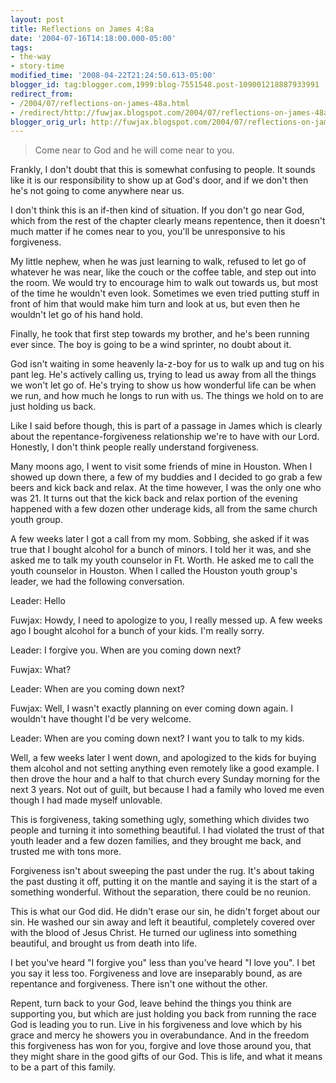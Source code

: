 ```yaml
---
layout: post
title: Reflections on James 4:8a
date: '2004-07-16T14:18:00.000-05:00'
tags:
- the-way
- story-time
modified_time: '2008-04-22T21:24:50.613-05:00'
blogger_id: tag:blogger.com,1999:blog-7551548.post-109001218887933991
redirect_from: 
- /2004/07/reflections-on-james-48a.html
- /redirect/http://fuwjax.blogspot.com/2004/07/reflections-on-james-48a.html
blogger_orig_url: http://fuwjax.blogspot.com/2004/07/reflections-on-james-48a.html
---
```


> Come near to God and he will come near to you.

Frankly, I don't doubt that this is somewhat confusing to people.  It sounds like it is our responsibility to show up at God's door, and if we don't then he's not going to come anywhere near us.

I don't think this is an if-then kind of situation.  If you don't go near God, which from the rest of the chapter clearly means repentence, then it doesn't much matter if he comes near to you, you'll be unresponsive to his forgiveness.

My little nephew, when he was just learning to walk, refused to let go of whatever he was near, like the couch or the coffee table, and step out into the room.  We would try to encourage him to walk out towards us, but most of the time he wouldn't even look.  Sometimes we even tried putting stuff in front of him that would make him turn and look at us, but even then he wouldn't let go of his hand hold.

Finally, he took that first step towards my brother, and he's been running ever since.  The boy is going to be a wind sprinter, no doubt about it.

God isn't waiting in some heavenly la-z-boy for us to walk up and tug on his pant leg.  He's actively calling us, trying to lead us away from all the things we won't let go of.  He's trying to show us how wonderful life can be when we run, and how much he longs to run with us.  The things we hold on to are just holding us back.

Like I said before though, this is part of a passage in James which is clearly about the repentance-forgiveness relationship we're to have with our Lord.  Honestly, I don't think people really understand forgiveness.

Many moons ago, I went to visit some friends of mine in Houston.  When I showed up down there, a few of my buddies and I decided to go grab a few beers and kick back and relax.  At the time however, I was the only one who was 21.  It turns out that the kick back and relax portion of the evening happened with a few dozen other underage kids, all from the same church youth group.

A few weeks later I got a call from my mom.  Sobbing, she asked if it was true that I bought alcohol for a bunch of minors.  I told her it was, and she asked me to talk my youth counselor in Ft. Worth.  He asked me to call the youth counselor in Houston.  When I called the Houston youth group's leader, we had the following conversation.

Leader: Hello

Fuwjax: Howdy, I need to apologize to you, I really messed up.  A few weeks ago I bought alcohol for a bunch of your kids.  I'm really sorry.

Leader: I forgive you.  When are you coming down next?

Fuwjax: What?

Leader: When are you coming down next?

Fuwjax: Well, I wasn't exactly planning on ever coming down again.  I wouldn't have thought I'd be very welcome.

Leader: When are you coming down next?  I want you to talk to my kids.

Well, a few weeks later I went down, and apologized to the kids for buying them alcohol and not setting anything even remotely like a good example.  I then drove the hour and a half to that church every Sunday morning for the next 3 years.  Not out of guilt, but because I had a family who loved me even though I had made myself unlovable.

This is forgiveness, taking something ugly, something which divides two people and turning it into something beautiful.  I had violated the trust of that youth leader and a few dozen families, and they brought me back, and trusted me with tons more.

Forgiveness isn't about sweeping the past under the rug.  It's about taking the past dusting it off, putting it on the mantle and saying it is the start of a something wonderful.  Without the separation, there could be no reunion.

This is what our God did.  He didn't erase our sin, he didn't forget about our sin.  He washed our sin away and left it beautiful, completely covered over with the blood of Jesus Christ.  He turned our ugliness into something beautiful, and brought us from death into life.

I bet you've heard "I forgive you" less than you've heard "I love you".  I bet you say it less too.  Forgiveness and love are inseparably bound, as are repentance and forgiveness.  There isn't one without the other.  

Repent, turn back to your God, leave behind the things you think are supporting you, but which are just holding you back from running the race God is leading you to run.  Live in his forgiveness and love which by his grace and mercy he showers you in overabundance.  And in the freedom this forgiveness has won for you, forgive and love those around you, that they might share in the good gifts of our God.  This is life, and what it means to be a part of this family.

